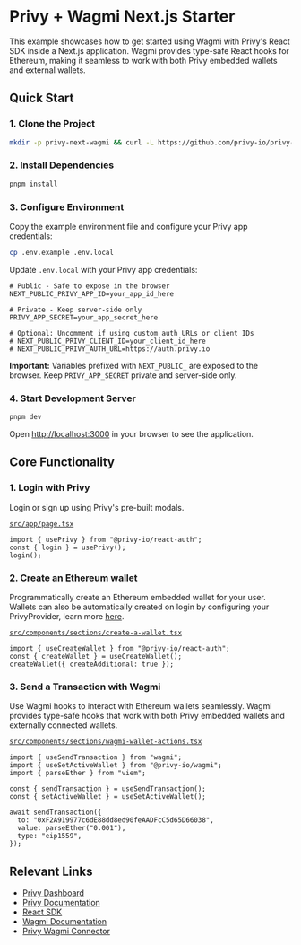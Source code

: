# Privy + Wagmi Next.js Starter

This example showcases how to get started using Wagmi with Privy's React SDK inside a Next.js application. Wagmi provides type-safe React hooks for Ethereum, making it seamless to work with both Privy embedded wallets and external wallets.

## Quick Start

### 1. Clone the Project

```bash
mkdir -p privy-next-wagmi && curl -L https://github.com/privy-io/privy-examples/archive/main.tar.gz | tar -xz --strip=3 -C privy-next-wagmi privy-examples-main/examples/privy-next-wagmi && cd privy-next-wagmi
```

### 2. Install Dependencies

```bash
pnpm install
```

### 3. Configure Environment

Copy the example environment file and configure your Privy app credentials:

```bash
cp .env.example .env.local
```

Update `.env.local` with your Privy app credentials:

```env
# Public - Safe to expose in the browser
NEXT_PUBLIC_PRIVY_APP_ID=your_app_id_here

# Private - Keep server-side only
PRIVY_APP_SECRET=your_app_secret_here

# Optional: Uncomment if using custom auth URLs or client IDs
# NEXT_PUBLIC_PRIVY_CLIENT_ID=your_client_id_here
# NEXT_PUBLIC_PRIVY_AUTH_URL=https://auth.privy.io
```

**Important:** Variables prefixed with `NEXT_PUBLIC_` are exposed to the browser. Keep `PRIVY_APP_SECRET` private and server-side only.

### 4. Start Development Server

```bash
pnpm dev
```

Open [http://localhost:3000](http://localhost:3000) in your browser to see the application.

## Core Functionality

### 1. Login with Privy

Login or sign up using Privy's pre-built modals.

[`src/app/page.tsx`](./src/app/page.tsx)
```tsx
import { usePrivy } from "@privy-io/react-auth"; 
const { login } = usePrivy();
login();
```

### 2. Create an Ethereum wallet

Programmatically create an Ethereum embedded wallet for your user. Wallets can also be automatically created on login by configuring your PrivyProvider, learn more [here](https://docs.privy.io/basics/react/advanced/automatic-wallet-creation).

[`src/components/sections/create-a-wallet.tsx`](./src/components/sections/create-a-wallet.tsx)
```tsx
import { useCreateWallet } from "@privy-io/react-auth";
const { createWallet } = useCreateWallet();
createWallet({ createAdditional: true });
```

### 3. Send a Transaction with Wagmi

Use Wagmi hooks to interact with Ethereum wallets seamlessly. Wagmi provides type-safe hooks that work with both Privy embedded wallets and externally connected wallets.

[`src/components/sections/wagmi-wallet-actions.tsx`](./src/components/sections/wagmi-wallet-actions.tsx)
```tsx
import { useSendTransaction } from "wagmi";
import { useSetActiveWallet } from "@privy-io/wagmi";
import { parseEther } from "viem";

const { sendTransaction } = useSendTransaction();
const { setActiveWallet } = useSetActiveWallet();

await sendTransaction({
  to: "0xF2A919977c6dE88dd8ed90feAADFcC5d65D66038",
  value: parseEther("0.001"),
  type: "eip1559",
});
```

## Relevant Links

- [Privy Dashboard](https://dashboard.privy.io)
- [Privy Documentation](https://docs.privy.io)
- [React SDK](https://www.npmjs.com/package/@privy-io/react-auth)
- [Wagmi Documentation](https://wagmi.sh)
- [Privy Wagmi Connector](https://www.npmjs.com/package/@privy-io/wagmi)